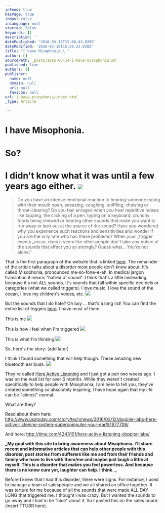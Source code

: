 ```yaml
---
inFeed: true
hasPage: true
inNav: false
inLanguage: null
starred: false
keywords: []
description: ''
datePublished: '2016-03-15T15:56:43.829Z'
dateModified: '2016-03-15T15:56:23.038Z'
title: "I have Misophonia.\_"
author: []
sourcePath: _posts/2016-03-14-i-have-misophonia.md
published: true
authors: []
publisher:
  name: null
  domain: null
  url: null
  favicon: null
url: i-have-misophonia/index.html
_type: Article

---
```

# I have Misophonia. 

# So?

# I didn't know what it was until a few years ago either.  ![](https://the-grid-user-content.s3-us-west-2.amazonaws.com/efa78f77-41ea-4d82-9eec-58b7839cb25a.jpg)

> Do you have an intense emotional reaction to hearing someone eating with their mouth open, sneezing, coughing, sniffling, chewing or throat-clearing? Do you feel enraged when you hear repetitive noises like tapping, the clicking of a pen, typing on a keyboard, crunchy foods being chewed or hearing other sounds that make you want to run away or lash out at the source of the sound? Have you wondered why you experience such reactions and sensitivities and wonder if you are the only one who has these problems? When your _trigger events _occur, does it seem like other people don't take any notice of the sounds that affect you so strongly? Guess what... You're not alone."

That is the first paragraph of the website that is linked [here][0].  The remainder of the article talks about a disorder most people don't know about.  It's called Misophonia, pronounced me-so-fone-e-ah.  In medical jargon translation it means "hatred of sound".  I think that's a little misleading, because it's not ALL sounds.  It's sounds that fall within specific decibels or categories (what we called triggers).  I love music. I love the sound of the ocean, I love my children's voices, etc.  ![](https://the-grid-user-content.s3-us-west-2.amazonaws.com/b1ff626c-2a17-499e-a4aa-a09a7db39c34.jpg)

But the sounds that I do hate?  Oh boy ... that's a long list!  You can find the entire list of triggers [here][1].  I have most of them.

This is me
![](https://the-grid-user-content.s3-us-west-2.amazonaws.com/a9523f7d-a48c-45e4-b2ac-3b0b61a45620.jpg)

This is how I feel when I'm triggered
![](https://the-grid-user-content.s3-us-west-2.amazonaws.com/336dc065-704a-4853-9e69-bd1fa8658d5d.gif)

This is what I'm thinking
![](https://the-grid-user-content.s3-us-west-2.amazonaws.com/088e9aaa-33c8-40c6-832c-2a3776b1017e.gif)

So, here's the story:  (add later)

I think I found something that will help though.  These amazing new bluetooth ear buds.  ![](https://the-grid-user-content.s3-us-west-2.amazonaws.com/53ec62b1-ce3d-4109-a730-d9e48c283958.png)

They're called [Here Active Listening][2] and I just got a pair two weeks ago.  I was on the wait list for over 6 months.  While they weren't created specifically to help people with Misophonia, I am here to tell you, they've created something so absolutely inspiring, I have hope again that my life can be "almost" normal. 

What are they?  

Read about them here: http://www.usatoday.com/story/tech/news/2016/03/12/doppler-labs-here-active-listening-system-supercomputer-your-ear/81677708/

And here: http://time.com/4243101/here-active-listening-doppler-labs/

**_My goal with this site to bring awareness about Misophonia.  I'll share recent and informative articles that can help other people with this disorder, post  stories from sufferers like me and from their friends and family who have to live with them/me and maybe just laugh a little at myself. This is a disorder that makes you feel powerless.  And because there is no know cure yet, laughter can help.  I think. _**

Before I knew that I had this disorder, there were signs.  For instance, I used to manage a team of salespeople and we all shared an office together.  It was torture for me because of all the sounds that were made ALL DAY LONG that triggered me.  I thought I was crazy.  But I wanted the sounds to go away and I had to be "nice" about it.  So I posted this on the sales board: (insert TTUBR here).

[0]: www.misophonia.com
[1]: http://www.misophonia.com/symptoms-triggers/
[2]: https://www.hereplus.me/